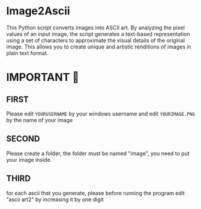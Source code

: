 # Image2Ascii
This Python script converts images into ASCII art. By analyzing the pixel values of an input image, the script generates a text-based representation using a set of characters to approximate the visual details of the original image. This allows you to create unique and artistic renditions of images in plain text format.

# IMPORTANT 📕

## FIRST

Please edit `YOURUSERNAME` by your windows username
and edit `YOURIMAGE.PNG` by the name of your image

## SECOND 

Please create a folder, the folder must be named "image", you need to put your image inside.

## THIRD

for each ascii that you generate, please before running the program edit "ascii art2" by increasing it by one digit
